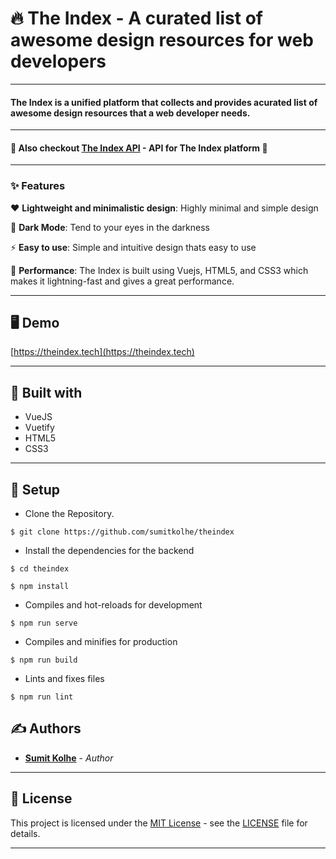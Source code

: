 

# :fire: The Index - A curated list of awesome design resources for web developers
---
####  The Index is a unified platform that collects and provides acurated list of awesome design resources that a web developer needs. 
---
####  :rocket: Also checkout [The Index API](https://github.com/sumitkolhe/theindex-api) - API for The Index platform :rocket:
---


### ✨  Features 

:heart: **Lightweight and minimalistic design**: Highly minimal and simple design

:rainbow: **Dark Mode**: Tend to your eyes in the darkness

:zap: **Easy to use**: Simple and intuitive design thats easy to use

:rocket: **Performance**: The Index is built using Vuejs, HTML5, and CSS3 which makes it lightning-fast and gives a great performance.

---

## 🖥️  Demo 
[https://theindex.tech](https://theindex.tech)


---
## 🧰  Built with

* VueJS 
* Vuetify
* HTML5
* CSS3

---

## :construction_worker: Setup

* Clone the Repository.
```
$ git clone https://github.com/sumitkolhe/theindex
```

* Install the dependencies for the backend

```
$ cd theindex

$ npm install
```

* Compiles and hot-reloads for development
```
$ npm run serve
```

* Compiles and minifies for production
```
$ npm run build
```

* Lints and fixes files
```
$ npm run lint
```

## ✍️  Authors

* [**Sumit Kolhe**](https://github.com/sumitkolhe) - *Author*


---

## 📜  License

This project is licensed under the [MIT License](https://opensource.org/licenses/MIT) - see the [LICENSE](LICENSE) file for details.

---
